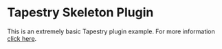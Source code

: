 # Tapestry Skeleton Plugin

This is an extremely basic Tapestry plugin example. For more information [click here](https://www.tapestry.cloud/documentation/writing-plugins/).
